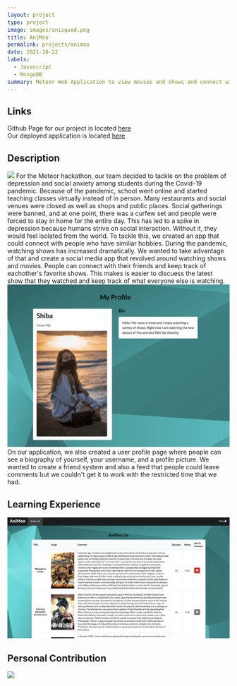 ```yaml
---
layout: project
type: project
image: images/anisquad.png
title: AniMoo
permalink: projects/animoo
date: 2021-10-22
labels:
  - Javascript
  - MongoDB
summary: Meteor Web Application to view movies and shows and connect with people
---
```


## Links 

Github Page for our project is located [here](https://github.com/Big-Brain-Coders/AniMoo) <br />
Our deployed application is located [here](https://animoooo.meteorapp.com/)

## Description
<img class="ui medium right floated rounded image" src="/images/animoosignin.png">
For the Meteor hackathon, our team decided to tackle on the problem of depression and social anxiety among students during the Covid-19 pandemic. Because of the pandemic, school went online and started teaching classes virtually instead of in person. Many restaurants and social venues were closed as well as shops and public places. Social gatherings were banned, and at one point, there was a curfew set and people were forced to stay in home for the entire day. This has led to a spike in depression because humans strive on social interaction. Without it, they would feel isolated from the world. To tackle this, we created an app that could connect with people who have similiar hobbies. During the pandemic, watching shows has increased dramatically. We wanted to take advantage of that and create a social media app that revolved around watching shows and movies. People can connect with their friends and keep track of eachother's favorite shows. This makes is easier to discuess the latest show that they watched and keep track of what everyone else is watching. 
<img class="ui medium left floated rounded image" src="/images/animooPro.png">
On our application, we also created a user profile page where people can see a biography of yourself, your username, and a profile picture. We wanted to create a friend system and also a feed that people could leave comments but we couldn't get it to work with the restricted time that we had. 

## Learning Experience

<img class="ui medium right floated rounded image" src="/images/animoolist.png">



## Personal Contribution
<img class="ui medium left floated rounded image" src="/images/animooHome.png">
